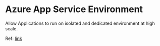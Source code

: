 # Azure App Service Environment

Allow Applications to run on isolated and dedicated environment at high scale.

Ref: [link](https://learn.microsoft.com/en-us/azure/app-service/environment/overview)
